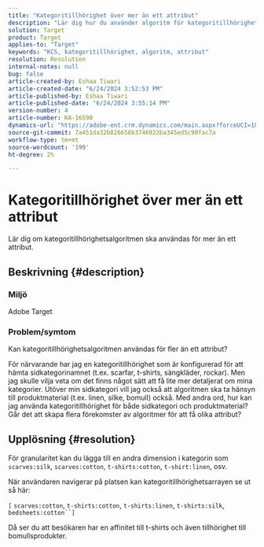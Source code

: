 ```yaml
---
title: "Kategoritillhörighet över mer än ett attribut"
description: "Lär dig hur du använder algoritm för kategoritillhörighet i flera attribut."
solution: Target
product: Target
applies-to: "Target"
keywords: "KCS, kategoritillhörighet, algoritm, attribut"
resolution: Resolution
internal-notes: null
bug: false
article-created-by: Eshaa Tiwari
article-created-date: "6/24/2024 3:52:53 PM"
article-published-by: Eshaa Tiwari
article-published-date: "6/24/2024 3:55:14 PM"
version-number: 4
article-number: KA-16590
dynamics-url: "https://adobe-ent.crm.dynamics.com/main.aspx?forceUCI=1&pagetype=entityrecord&etn=knowledgearticle&id=edfba1cc-4132-ef11-8409-6045bd029b18"
source-git-commit: 7a451da32b826656b3746922ba345ed5c90fac7a
workflow-type: tm+mt
source-wordcount: '199'
ht-degree: 2%

---
```


# Kategoritillhörighet över mer än ett attribut


Lär dig om kategoritillhörighetsalgoritmen ska användas för mer än ett attribut.

## Beskrivning {#description}


### <b>Miljö</b>

Adobe Target

### <b>Problem/symtom</b>

Kan kategoritillhörighetsalgoritmen användas för fler än ett attribut?

För närvarande har jag en kategoritillhörighet som är konfigurerad för att hämta sidkategorinamnet (t.ex. scarfar, t-shirts, sängkläder, rockar). Men jag skulle vilja veta om det finns något sätt att få lite mer detaljerat om mina kategorier. Utöver min sidkategori vill jag också att algoritmen ska ta hänsyn till produktmaterial (t.ex. linen, silke, bomull) också. Med andra ord, hur kan jag använda kategoritillhörighet för både sidkategori och produktmaterial? Går det att skapa flera förekomster av algoritmer för att få olika attribut?


## Upplösning {#resolution}


För granularitet kan du lägga till en andra dimension i kategorin som `scarves:silk`, `scarves:cotton`, `t-shirts:cotton`, `t-shirt:linen`, osv.

När användaren navigerar på platsen kan kategoritillhörighetsarrayen se ut så här:

`[` `scarves:cotton`, `t-shirts:cotton`, `t-shirts:linen`, `t-shirts:silk`, `bedsheets:cotton``]`

Då ser du att besökaren har en affinitet till t-shirts och även tillhörighet till bomullsprodukter.
